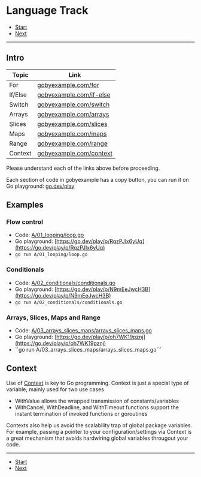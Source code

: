 # Language Track

- [Start](README.md)
- [Next](B_architecture_track_02.md)

---


## Intro

| Topic | Link |
| ----------- | ----------- |
| For | [gobyexample.com/for](https://gobyexample.com/for) |
| If/Else | [gobyexample.com/if-else](https://gobyexample.com/if-else) |
| Switch | [gobyexample.com/switch](https://gobyexample.com/switch) |
| Arrays | [gobyexample.com/arrays](https://gobyexample.com/arrays) |
| Slices | [gobyexample.com/slices](https://gobyexample.com/slices) |
| Maps | [gobyexample.com/maps](https://gobyexample.com/maps) |
| Range | [gobyexample.com/range](https://gobyexample.com/range) |
| Context | [gobyexample.com/context](https://gobyexample.com/context) |

Please understand each of the links above before proceeding.

Each section of code in gobyexample has a copy button, you can run it on Go playground: [go.dev/play](https://go.dev/play)

## Examples

### Flow control

- Code: [A/01_looping/loop.go](A/01_looping/loop.go)
- Go playground: [https://go.dev/play/p/RqzPJlx6yUq](https://go.dev/play/p/RqzPJlx6yUq)
- ```go run A/01_looping/loop.go```


### Conditionals

- Code: [A/02_conditionals/conditionals.go](A/02_conditionals/conditionals.go)
- Go playground: [https://go.dev/play/p/N9mEeJwcH3B](https://go.dev/play/p/N9mEeJwcH3B)
- ```go run A/02_conditionals/conditionals.go```

### Arrays, Slices, Maps and Range

- Code: [A/03_arrays_slices_maps/arrays_slices_maps.go](A/03_arrays_slices_maps/arrays_slices_maps.go)
- Go playground: [https://go.dev/play/p/oh7WK19pznj](https://go.dev/play/p/oh7WK19pznj)
- ``go run A/03_arrays_slices_maps/arrays_slices_maps.go```

## Context

Use of [Context](https://go.dev/src/context/context.go) is key to Go programming.  Context is just a special type of variable, mainly used for two use cases

- WithValue allows the wrapped transmission of constants/variables
- WithCancel, WithDeadline, and WithTimeout functions support the instant termination of invoked functions or goroutines

Contexts also help us avoid the scalability trap of global package variables. For example, passing a pointer to your configuration/settings via Context is a great mechanism that avoids hardwiring global variables througout your code.

---

- [Start](README.md)
- [Next](B_architecture_track.md)